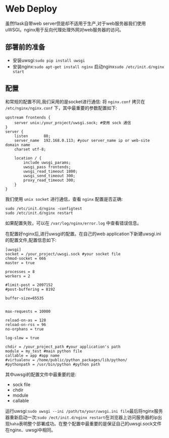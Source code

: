 # Web Deploy

虽然flask自带web server但是却不适用于生产,对于web服务器我们使用uWSGI。nginx用于反向代理处理外网对web服务器的访问。

## 部署前的准备

- 安装uwsgi:`sudo pip install uwsgi`
- 安装nginx:`sudo apt-get install nginx` 启动nginx`sudo /etc/init.d/nginx start`

## 配置

   和常规的配置不同,我们采用的是socket进行通信:
将 `nginx.conf` 拷贝在 `/etc/nginx/nginx.conf` 下，其中最重要的参数配置如下:

```
upstream frontends {
	server unix:/your_project/uwsgi.sock; #使用 sock 通信
}
server {
    listen       80;
    server_name  192.168.0.113; #your server_name ip or web-site domain name
    charset utf-8;

    location / {
        include uwsgi_params;
        uwsgi_pass frontends;
        uwsgi_read_timeout 1800;
        uwsgi_send_timeout 300;
        proxy_read_timeout 300;
    }
}
```

我们使用 `unix socket` 进行通信，查看 `nginx` 配置是否正确:

```
sudo /etc/init.d/nginx -configtest
sudo /etc/init.d/nginx restart
```

如果配置失败，可以在 `/var/log/nginx/error.log` 中查看错误信息。

在配置好nginx后,进行uwsgi的配置。在自己的web application下新建uwsgi.ini的配置文件,配置信息如下:


```
[uwsgi]
socket = /your_project/uwsgi.sock #your socket file
chmod-socket = 666
master = true

processes = 8
workers = 2

#limit-post = 2097152
#post-buffering = 8192

buffer-size=65535


max-requests = 10000

reload-on-as = 128
reload-on-rss = 96
no-orphans = true

log-slow = true

chdir = /your_project_path #your application's path
module = my_test #main python file
callable = app #app name
#virtualenv = /home/public/python_packages/lib/python/
#pythonpath = /usr/bin/python #python path
```

其中uwsgi的配置文件中最重要的是:

- sock file
- chdir
- module
- callable

运行uwsgi:`sudo uwsgi --ini /path/to/your/uwsgi.ini file`最后将nginx服务器重新启动一次:`sudo /ect/init.d/nginx restart`在浏览器上访问服务器的ip出现`haha`表明整个部署成功。在整个配置中最重要的是保证自己的uwsgi.sock文件在nginx、uwsgi中相同。
